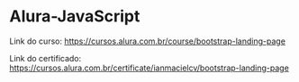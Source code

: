 # Alura-JavaScript

Link do curso:
https://cursos.alura.com.br/course/bootstrap-landing-page

Link do certificado:
https://cursos.alura.com.br/certificate/ianmacielcv/bootstrap-landing-page

